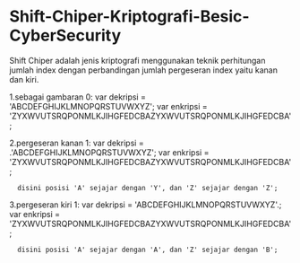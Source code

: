 # Shift-Chiper-Kriptografi-Besic-CyberSecurity
Shift Chiper adalah jenis kriptografi menggunakan teknik perhitungan jumlah index dengan perbandingan jumlah pergeseran index yaitu kanan dan kiri.

1.sebagai gambaran 0:
      var dekripsi  = 'ABCDEFGHIJKLMNOPQRSTUVWXYZ';
      var enkripsi  = 'ZYXWVUTSRQPONMLKJIHGFEDCBAZYXWVUTSRQPONMLKJIHGFEDCBA';
      
2.pergeseran kanan 1:
      var dekripsi  = .'ABCDEFGHIJKLMNOPQRSTUVWXYZ';
      var enkripsi  = 'ZYXWVUTSRQPONMLKJIHGFEDCBAZYXWVUTSRQPONMLKJIHGFEDCBA';
      
      disini posisi 'A' sejajar dengan 'Y', dan 'Z' sejajar dengan 'Z';
      
3.pergeseran kiri 1:
      var dekripsi  =                          'ABCDEFGHIJKLMNOPQRSTUVWXYZ'.;
      var enkripsi  = 'ZYXWVUTSRQPONMLKJIHGFEDCBAZYXWVUTSRQPONMLKJIHGFEDCBA';
      
      disini posisi 'A' sejajar dengan 'A', dan 'Z' sejajar dengan 'B';
